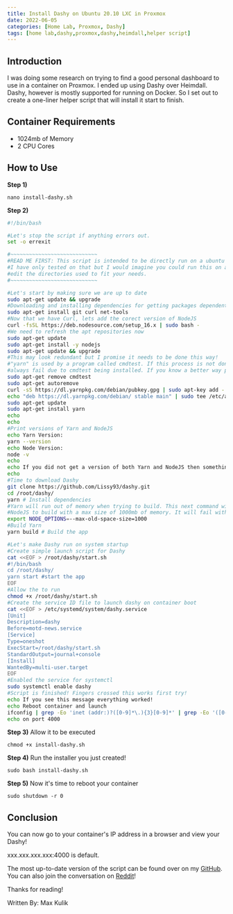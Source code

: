 ```yaml
---
title: Install Dashy on Ubuntu 20.10 LXC in Proxmox
date: 2022-06-05
categories: [Home Lab, Proxmox, Dashy]
tags: [home lab,dashy,proxmox,dashy,heimdall,helper script]
---
```

## Introduction
I was doing some research on trying to find a good personal dashboard to use in a container on Proxmox. I ended up using Dashy over Heimdall. Dashy, however is mostly supported for running on Docker. So I set out to create a one-liner helper script that will install it start to finish.

## Container Requirements
- 1024mb of Memory 
- 2 CPU Cores

## How to Use
**Step 1)** 
```console
nano install-dashy.sh
```

**Step 2)**
```bash
#!/bin/bash

#Let's stop the script if anything errors out. 
set -o errexit

#~~~~~~~~~~~~~~~~~~~~~~~~~~~~
#READ ME FIRST: This script is intended to be directly run on a ubuntu 20.10 LXC privileged container.
#I have only tested on that but I would imagine you could run this on any Ubuntu machine as long as you 
#edit the directories used to fit your needs.
#~~~~~~~~~~~~~~~~~~~~~~~~~~~~

#Let's start by making sure we are up to date
sudo apt-get update && upgrade
#Downloading and installing dependencies for getting packages dependent software - Git, Curl, and net-tools for printing local IP at the end.
sudo apt-get install git curl net-tools
#Now that we have Curl, lets add the corect version of NodeJS
curl -fsSL https://deb.nodesource.com/setup_16.x | sudo bash -
#We need to refresh the apt repositories now
sudo apt-get update
sudo apt-get install -y nodejs
sudo apt-get update && upgrade
#This may look redundant but I promise it needs to be done this way!
#"yarn" is used by a program called cmdtest. If this process is not done like this it will 
#always fail due to cmdtest being installed. If you know a better way please let me know! 
sudo apt-get remove cmdtest
sudo apt-get autoremove
curl -sS https://dl.yarnpkg.com/debian/pubkey.gpg | sudo apt-key add -
echo "deb https://dl.yarnpkg.com/debian/ stable main" | sudo tee /etc/apt/sources.list.d/yarn.list
sudo apt-get update
sudo apt-get install yarn
echo
echo
#Print versions of Yarn and NodeJS
echo Yarn Version:
yarn --version 
echo Node Version:
node -v
echo
echo If you did not get a version of both Yarn and NodeJS then something did not work.
echo 
#Time to download Dashy
git clone https://github.com/Lissy93/dashy.git
cd /root/dashy/
yarn # Install dependencies
#Yarn will run out of memory when trying to build. This next command will allow 
#NodeJS to build with a max size of 1000mb of memory. It will fail without it. 
export NODE_OPTIONS=--max-old-space-size=1000
#Build Yarn
yarn build # Build the app

#Let's make Dashy run on system startup
#Create simple launch script for Dashy
cat <<EOF > /root/dashy/start.sh
#!/bin/bash 
cd /root/dashy/
yarn start #start the app
EOF
#Allow the to run
chmod +x /root/dashy/start.sh
#Create the service ID file to launch dashy on container boot
cat <<EOF > /etc/systemd/system/dashy.service
[Unit]
Description=dashy
Before=motd-news.service
[Service]
Type=oneshot
ExecStart=/root/dashy/start.sh
StandardOutput=journal+console
[Install]
WantedBy=multi-user.target
EOF
#Enabled the service for systemctl
sudo systemctl enable dashy
#Script is finished! Fingers crossed this works first try!
echo If you see this message everything worked!
echo Reboot container and launch
ifconfig | grep -Eo 'inet (addr:)?([0-9]*\.){3}[0-9]*' | grep -Eo '([0-9]*\.){3}[0-9]*' | grep -v '127.0.0.1'
echo on port 4000
```

**Step 3)** Allow it to be executed
```console
chmod +x install-dashy.sh
```

**Step 4)** Run the installer you just created!
```console
sudo bash install-dashy.sh
```

**Step 5)** Now it's time to reboot your container
```console
sudo shutdown -r 0
```
## Conclusion

You can now go to your container's IP address in a browser and view your Dashy!

xxx.xxx.xxx.xxx:4000 is default.


The most up-to-date version of the script can be found over on my [GitHub](https://github.com/Glitch3dPenguin/DashyOneLinerForUbuntu/blob/main/install-dashy.sh). You can also join the conversation on [Reddit](https://www.reddit.com/r/selfhosted/comments/sz9nz9/run_dashy_on_ubuntu_2010_lxc_in_proxmox/)!

Thanks for reading!

Written By: Max Kulik